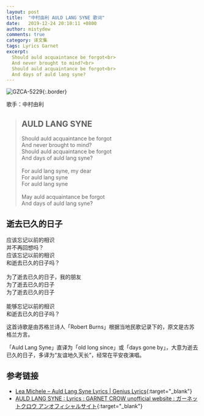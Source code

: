 ```yaml
---
layout: post
title:  "中村由利 AULD LANG SYNE 歌词"
date:   2019-12-24 20:10:11 +0800
author: mistydew
comments: true
category: 译文集
tags: Lyrics Garnet
excerpt:
  Should auld acquaintance be forgot<br>
  And never brought to mind?<br>
  Should auld acquaintance be forgot<br>
  And days of auld lang syne?
---
```

![GZCA-5229](https://ganekuro.github.io/images/discography/other/GZCA-5229.jpg){:.border}

歌手：中村由利

<blockquote class="original">
  <h2>AULD LANG SYNE</h2>
  <p>
    Should auld acquaintance be forgot<br>
    And never brought to mind?<br>
    Should auld acquaintance be forgot<br>
    And days of auld lang syne?<br>
    <br>
    For auld lang syne, my dear<br>
    For auld lang syne<br>
    For auld lang syne<br>
    <br>
    May auld acquaintance be forgot<br>
    And days of auld lang syne?
  </p>
</blockquote>

<div class="translation">
  <h2>逝去已久的日子</h2>
  <p>
    应该忘记以前的相识<br>
    并不再回想吗？<br>
    应该忘记以前的相识<br>
    和逝去已久的日子吗？<br>
    <br>
    为了逝去已久的日子，我的朋友<br>
    为了逝去已久的日子<br>
    为了逝去已久的日子<br>
    <br>
    能够忘记以前的相识<br>
    和逝去已久的日子吗？
  </p>
</div>

这首诗歌是由苏格兰诗人「Robert Burns」根据当地民歌记录下的，原文是古苏格兰方言。

「Auld Lang Syne」直译为「old long since」或「days gone by」，大意为逝去已久的日子，多译为“友谊地久天长”，经常在平安夜演唱。

## 参考链接

* [Lea Michele – Auld Lang Syne Lyrics \| Genius Lyrics](https://genius.com/Lea-michele-auld-lang-syne-lyrics){:target="_blank"}
* [AULD LANG SYNE : Lyrics : GARNET CROW unofficial website : ガーネットクロウ アンオフィシャルサイト](https://ganekuro.github.io/lyrics/featuring/AULD-LANG-SYNE.html){:target="_blank"}
